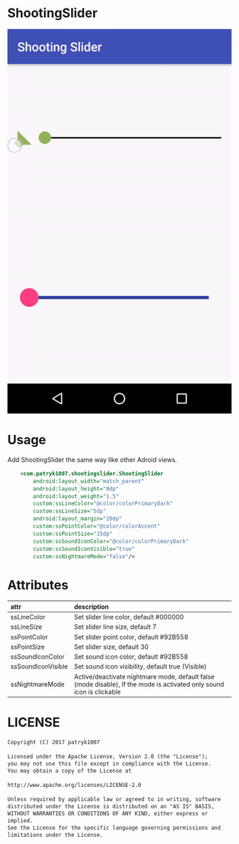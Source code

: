# ShootingSlider


![Demo](demo/demo1.gif)

# Usage

Add ShootingSlider the same way like other Adroid views.

```xml
    <com.patryk1007.shootingslider.ShootingSlider
        android:layout_width="match_parent"
        android:layout_height="0dp"
        android:layout_weight="1.5"
        custom:ssLineColor="@color/colorPrimaryDark"
        custom:ssLineSize="5dp"
        android:layout_margin="20dp"
        custom:ssPointColor="@color/colorAccent"
        custom:ssPointSize="15dp"
        custom:ssSoundIconColor="@color/colorPrimaryDark"
        custom:ssSoundIconVisible="true"
        custom:ssNightmareMode="false"/>

```

# Attributes


| attr | description |
|:---|:---|
| ssLineColor | Set slider line color, default #000000 |
| ssLineSize | Set slider line size, default 7 |
| ssPointColor | Set slider point color, default #92B558 |
| ssPointSize | Set slider size, default 30 |
| ssSoundIconColor | Set sound icon color, default #92B558 |
| ssSoundIconVisible | Set sound icon visibility, default true (Visible)  |
| ssNightmareMode |  Active/deactivate nightmare mode, default false (mode disable), If the mode is activated only sound icon is clickable  |

# LICENSE

```
Copyright (C) 2017 patryk1007

Licensed under the Apache License, Version 2.0 (the "License");
you may not use this file except in compliance with the License.
You may obtain a copy of the License at

http://www.apache.org/licenses/LICENSE-2.0

Unless required by applicable law or agreed to in writing, software
distributed under the License is distributed on an "AS IS" BASIS,
WITHOUT WARRANTIES OR CONDITIONS OF ANY KIND, either express or implied.
See the License for the specific language governing permissions and
limitations under the License.
```

[demo_gif]: https://bytebucket.org/moodup/headerviewpager/raw/731ab624167cf459dc8634719de728e0396bcf14/screen/demo1.gif?token=ad81426659b7884ea43e60a7f5d3db0eab359346
